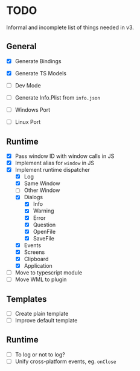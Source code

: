 # TODO

Informal and incomplete list of things needed in v3.

## General

- [x] Generate Bindings
- [x] Generate TS Models
- [ ] Dev Mode
- [ ] Generate Info.Plist from `info.json`

- [ ] Windows Port
- [ ] Linux Port

## Runtime

- [x] Pass window ID with window calls in JS
- [x] Implement alias for `window` in JS
- [x] Implement runtime dispatcher
  - [x] Log
  - [x] Same Window
  - [ ] Other Window
  - [x] Dialogs
    - [x] Info
    - [x] Warning
    - [x] Error
    - [x] Question
    - [x] OpenFile
    - [x] SaveFile
  - [x] Events
  - [x] Screens
  - [x] Clipboard
  - [x] Application
- [ ] Move to typescript module
- [ ] Move WML to plugin

## Templates

- [ ] Create plain template
- [ ] Improve default template

## Runtime

- [ ] To log or not to log?
- [ ] Unify cross-platform events, eg. `onClose`